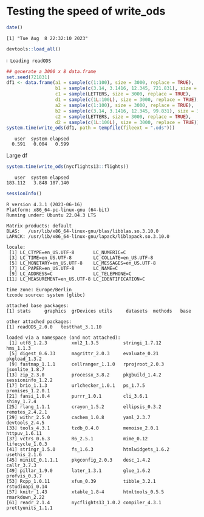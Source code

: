 # Testing the speed of write_ods

``` r
date()
```

    [1] "Tue Aug  8 22:32:10 2023"

``` r
devtools::load_all()
```

    ℹ Loading readODS

``` r
## generate a 3000 x 8 data.frame
set.seed(721831)
df1 <- data.frame(a1 = sample(c(1:100), size = 3000, replace = TRUE),
                  b1 = sample(c(3.14, 3.1416, 12.345, 721.831), size = 3000, replace = TRUE),
                  c1 = sample(LETTERS, size = 3000, replace = TRUE),
                  d1 = sample(c(1L:100L), size = 3000, replace = TRUE),
                  a2 = sample(c(1:100), size = 3000, replace = TRUE),
                  b2 = sample(c(3.14, 3.1416, 12.345, 99.831), size = 3000, replace = TRUE),
                  c2 = sample(LETTERS, size = 3000, replace = TRUE),
                  d2 = sample(c(1L:100L), size = 3000, replace = TRUE))
system.time(write_ods(df1, path = tempfile(fileext = ".ods")))
```

       user  system elapsed 
      0.591   0.004   0.599 

Large df

``` r
system.time(write_ods(nycflights13::flights))
```

       user  system elapsed 
    183.112   3.848 187.140 

``` r
sessionInfo()
```

    R version 4.3.1 (2023-06-16)
    Platform: x86_64-pc-linux-gnu (64-bit)
    Running under: Ubuntu 22.04.3 LTS

    Matrix products: default
    BLAS:   /usr/lib/x86_64-linux-gnu/blas/libblas.so.3.10.0 
    LAPACK: /usr/lib/x86_64-linux-gnu/lapack/liblapack.so.3.10.0

    locale:
     [1] LC_CTYPE=en_US.UTF-8       LC_NUMERIC=C              
     [3] LC_TIME=en_US.UTF-8        LC_COLLATE=en_US.UTF-8    
     [5] LC_MONETARY=en_US.UTF-8    LC_MESSAGES=en_US.UTF-8   
     [7] LC_PAPER=en_US.UTF-8       LC_NAME=C                 
     [9] LC_ADDRESS=C               LC_TELEPHONE=C            
    [11] LC_MEASUREMENT=en_US.UTF-8 LC_IDENTIFICATION=C       

    time zone: Europe/Berlin
    tzcode source: system (glibc)

    attached base packages:
    [1] stats     graphics  grDevices utils     datasets  methods   base     

    other attached packages:
    [1] readODS_2.0.0   testthat_3.1.10

    loaded via a namespace (and not attached):
     [1] utf8_1.2.3         xml2_1.3.5         stringi_1.7.12     hms_1.1.3         
     [5] digest_0.6.33      magrittr_2.0.3     evaluate_0.21      pkgload_1.3.2     
     [9] fastmap_1.1.1      cellranger_1.1.0   rprojroot_2.0.3    jsonlite_1.8.7    
    [13] zip_2.3.0          processx_3.8.2     pkgbuild_1.4.2     sessioninfo_1.2.2 
    [17] brio_1.1.3         urlchecker_1.0.1   ps_1.7.5           promises_1.2.0.1  
    [21] fansi_1.0.4        purrr_1.0.1        cli_3.6.1          shiny_1.7.4       
    [25] rlang_1.1.1        crayon_1.5.2       ellipsis_0.3.2     remotes_2.4.2.1   
    [29] withr_2.5.0        cachem_1.0.8       yaml_2.3.7         devtools_2.4.5    
    [33] tools_4.3.1        tzdb_0.4.0         memoise_2.0.1      httpuv_1.6.11     
    [37] vctrs_0.6.3        R6_2.5.1           mime_0.12          lifecycle_1.0.3   
    [41] stringr_1.5.0      fs_1.6.3           htmlwidgets_1.6.2  usethis_2.1.6     
    [45] miniUI_0.1.1.1     pkgconfig_2.0.3    desc_1.4.2         callr_3.7.3       
    [49] pillar_1.9.0       later_1.3.1        glue_1.6.2         profvis_0.3.7     
    [53] Rcpp_1.0.11        xfun_0.39          tibble_3.2.1       rstudioapi_0.14   
    [57] knitr_1.43         xtable_1.8-4       htmltools_0.5.5    rmarkdown_2.22    
    [61] readr_2.1.4        nycflights13_1.0.2 compiler_4.3.1     prettyunits_1.1.1 
